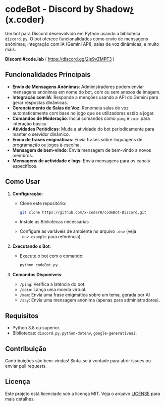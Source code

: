 # codeBot - Discord by Shadowչ (x.coder)

Um bot para Discord desenvolvido em Python usando a biblioteca `discord.py`. O bot oferece funcionalidades como envio de mensagens anónimas, integração com IA (Gemini API), salas de voz dinâmicas, e muito mais.

**Discord #code.lab** ( https://discord.gg/2js9vZMPF3 )

## Funcionalidades Principais

- **Envio de Mensagens Anónimas**: Administradores podem enviar mensagens anónimas em nome do bot, com ou sem anexos de imagem.
- **Integração com IA**: Responde a menções usando a API do Gemini para gerar respostas dinâmicas.
- **Gerenciamento de Salas de Voz**: Renomeia salas de voz automaticamente com base no jogo que os utilizadores estão a jogar.
- **Comandos de Moderação**: Inclui comandos como `ping` e `coin` para interação básica.
- **Atividades Periódicas**: Muda a atividade do bot periodicamente para manter o servidor dinâmico.
- **Envio de frases enigmáticas**: Envia frases sobre linguagens de programação ou jogos à escolha.
- **Mensagem de bem-vindo**: Envia mensagem de bem-vindo a novos membros.
- **Mensagens de actividade e logs**: Envia mensagens para os canais específicos.

## Como Usar

1. **Configuração**:
   - Clone este repositório:
     ```bash
     git clone https://github.com/x-coder8/codeBot-Discord.git
     ```
   - Instale as Bibliotecas necessárias

   - Configure as variáveis de ambiente no arquivo `.env` (veja `.env.example` para referência).

2. **Executando o Bot**:
   - Execute o bot com o comando:
     ```bash
     python codeBot.py
     ```

3. **Comandos Disponíveis**:
   - `/ping`: Verifica a latência do bot.
   - `/coin`: Lança uma moeda virtual.
   - `/mem`: Envia uma frase enigmática sobre um tema, gerada por AI
   - `/say`: Envia uma mensagem anónima (apenas para administradores).

## Requisitos

- Python 3.8 ou superior.
- Bibliotecas: `discord.py`, `python-dotenv`, `google-generativeai`.

## Contribuição

Contribuições são bem-vindas! Sinta-se à vontade para abrir issues ou enviar pull requests.

## Licença

Este projeto está licenciado sob a licença MIT. Veja o arquivo [LICENSE](LICENSE) para mais detalhes.
